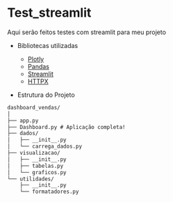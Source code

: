 # Test_streamlit
Aqui serão feitos testes com streamlit para meu projeto

- Bibliotecas utilizadas

    * [Plotly](https://plotly.com/)
    * [Pandas](https://pandas.pydata.org/)
    * [Streamlit](https://streamlit.io/)
    * [HTTPX](https://www.python-httpx.org/)


* Estrutura do Projeto

```markdown
dashboard_vendas/
│
├── app.py
├── Dashboard.py # Aplicação completa!
├── dados/
│   ├── __init__.py
│   └── carrega_dados.py
├── visualizacao/
│   ├── __init__.py
│   ├── tabelas.py
│   └── graficos.py
└── utilidades/
    ├── __init__.py
    └── formatadores.py

```
